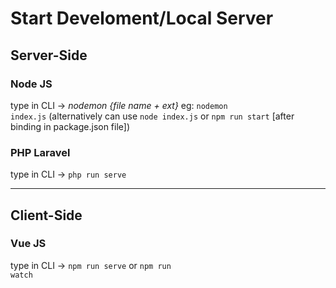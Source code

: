 # Start Develoment/Local Server
## Server-Side
### Node JS
type in CLI -> <i>nodemon {file name + ext}</i> eg: <code>nodemon index.js</code> (alternatively can use <code>node index.js</code> or <code>npm run start</code> [after binding in package.json file])
### PHP Laravel
type in CLI -> <code>php run serve</code>

<hr/>

## Client-Side
### Vue JS
type in CLI -> <code>npm run serve</code> or <code>npm run watch</code>

